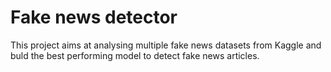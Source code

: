 # Fake news detector

This project aims at analysing multiple fake news datasets from Kaggle and buld the best performing model to detect fake news articles. 